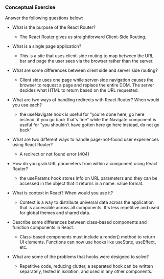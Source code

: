### Conceptual Exercise

Answer the following questions below:

- What is the purpose of the React Router?

	- The React Router gives us straightforward Client-Side Routing.

- What is a single page application?

	- This is a site that uses client-side routing to map between the URL bar and page the user sees via the browser rather than the server.

- What are some differences between client side and server side routing?

	- Client side uses one page while server-side navigation causes the browser to request a page and replace the entire DOM. The server decides what HTML to return based on the URL requested.

- What are two ways of handling redirects with React Router? When would you use each?

	- the useNavigate hook is useful for "you're done here, go here instead, if you go back that's fine" while the Navigate component is useful for "you shouldn't have gotten here go here instead, do not go back"

- What are two different ways to handle page-not-found user experiences using React Router? 

	- A redirect or not found error (404)
	
- How do you grab URL parameters from within a component using React Router?

	- the useParams hook stores info on URL parameters and they can be accessed in the object that it returns in a name: value format.

- What is context in React? When would you use it?

	- Context is a way to distribute universal data across the application that is accessible across all components. It's less repetitive and used for global themes and shared data.

- Describe some differences between class-based components and function
  components in React.
  
  - Class-based components must include a render() method to return UI elements. Functions can now use hooks like useState, useEffect, etc.

- What are some of the problems that hooks were designed to solve?

	- Repetitive code, reducing clutter, a separated hook can be written separately, tested in isolation, and used in any other components.